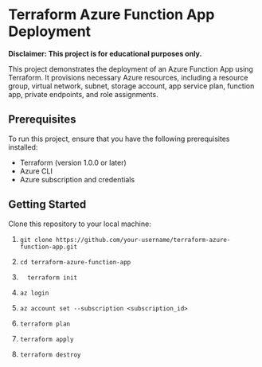 # Terraform Azure Function App Deployment

**Disclaimer: This project is for educational purposes only.**

This project demonstrates the deployment of an Azure Function App using Terraform. It provisions necessary Azure resources, including a resource group, virtual network, subnet, storage account, app service plan, function app, private endpoints, and role assignments.


## Prerequisites

To run this project, ensure that you have the following prerequisites installed:

- Terraform (version 1.0.0 or later)
- Azure CLI
- Azure subscription and credentials

## Getting Started

 Clone this repository to your local machine:

1. ```shell
   git clone https://github.com/your-username/terraform-azure-function-app.git

2. ```shell
   cd terraform-azure-function-app

3. ```shell
     terraform init
   
4. ```shell
   az login

5. ```shell
   az account set --subscription <subscription_id>

6. ```shell
   terraform plan

7. ```shell
   terraform apply
7. ```shell
   terraform destroy

